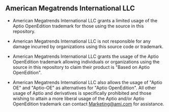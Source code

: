 ## **American Megatrends International LLC**

 - American Megatrends International LLC grants a limited usage of the Aptio OpenEdition trademark for those using the source in this repository. 
 
 - American Megatrends International LLC is not responsible for any damage incurred by organizations using this source code or trademark. 
 - American Megatrends International LLC grants the usage of the Aptio OpenEdition trademark allowing individuals or organizations using the source in this repository to claim their product is "Based on Aptio OpenEdition". 
 - American Megatrends International LLC also allows the usage of "Aptio OE" and "Aptio-OE" as alternatives for "Aptio OpenEdition". All other usage of Aptio and derivatives is specifically prohibited and those wishing to attain a more liberal usage of the Aptio and/or Aptio OpenEdition trademark can contact [Marketing@ami.com](mailto:Marketing@ami.com) for assistance.
